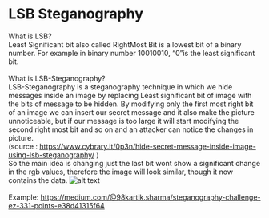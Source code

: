 # LSB Steganography
What is LSB?<br>
Least Significant bit also called RightMost Bit is a lowest bit of a binary number. For example in binary number 10010010, “0”is the least significant bit.
<br><br>
What is LSB-Steganography?<br>
LSB-Steganography is a steganography technique in which we hide messages inside an image by replacing Least significant bit of image with the bits of message to be hidden.
By modifying only the first most right bit of an image we can insert our secret message and it also make the picture unnoticeable, but if our message is too large it will start modifying the second right most bit and so on and an attacker can notice the changes in picture.
<br>(source : https://www.cybrary.it/0p3n/hide-secret-message-inside-image-using-lsb-steganography/ )
<br>So the main idea is changing just the last bit wont show a significant change in the rgb values, therefore the image will look similar, though it now contains the data.
![alt text](https://img.wonderhowto.com/img/02/61/63645877844452/0/steganography-hide-secret-data-inside-image-audio-file-seconds.w1456.jpg)
<br> <br>
Example:
https://medium.com/@98kartik.sharma/steganography-challenge-ez-331-points-e38d41315f64
